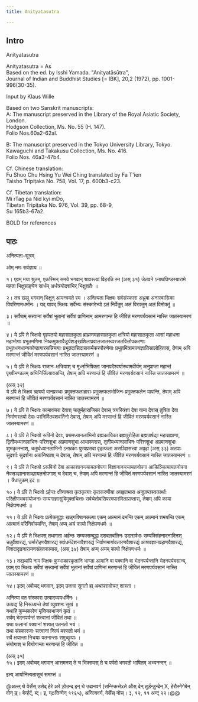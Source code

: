 ```yaml
---
title: Anityatasutra

---
```

## Intro
  
  
  
  
 Anityatasutra   
  
  
  
  
Anityatasutra = As  
Based on the ed. by Isshi Yamada. "Anityatāsūtra",  
Journal of Indian and Buddhist Studies [= IBK], 20,2 (1972), pp. 1001-996(30-35).  
  
  
Input by Klaus Wille  
  
  
  
Based on two Sanskrit manuscripts:  
A: The manuscript preserved in the Library of the Royal Asiatic Society, London.  
Hodgson Collection, Ms. No. 55 (H. 147).  
Folio Nos.60a2-62al.  
  
B: The manuscript preserved in the Tokyo University Library, Tokyo.  
Kawaguchi and Takakusu Collection, Ms. No. 416.  
Folio Nos. 46a3-47b4.  
  
Cf. Chinese translation:  
Fu Shuo Chu Hsing Yu Wei Ching translated by Fa T'ien  
Taisho Tripiṭaka No. 758, Vol. 17, p. 600b3-c23.  
  
Cf. Tibetan translation:  
Mi rTag pa Ñid kyi mDo,  
Tibetan Tripiṭaka No. 976, Vol. 39, pp. 68-9,  
Su 165b3-67a2.  
  
  
BOLD for references  
  
  
  
  


## पाठः
  
  
  
  
  
  
  
  
अनित्यता-सूत्रम्  
  
ओम् नमः सर्वज्ञाय ॥  
  
१। एवम् मया श्रुतम्, एकस्मिन् समये भगवान् श्रावस्त्यां विहरति स्म (अस् ३१) जेतवने ऽनाथपिण्डस्यारामे महता भिक्षुसङ्घेन सार्धम् अर्धत्रयोदशभिर् भिक्षुशतैः ॥  
  
२। तत्र खलु भगवान् भिक्षून् आमन्त्रयते स्म । अनित्यता भिक्षवः सर्वसंस्कारा अध्रुवा अनास्वासिका विपरिणामधर्मानः । यद् यावद् भिक्षवः सर्वेभ्यः संस्कारेभ्यो ऽलं निर्वेतुम् अलं विरक्तुम् अलं विमोक्तुं ॥  
  
३। सर्वेषाम् सत्त्वानां सर्वेषां भूतानां सर्वेषां प्राणिनाम् आमरणान्तं हि जीवितं मरणपर्यवसानं नास्ति जातस्यामरणं ॥  
  
४। ये ऽपि ते भिक्षवो गृहपतयो महासालकुला ब्राह्मणमहासालकुला क्षत्रियो महासालकुला आसां महाधना महाभोगाः प्रभूतमणिमा निष्कमुक्तावैडूर्यशङ्खशिलाप्रवालजातरूपरजतवित्तोपकरणाः प्रभूतधनधान्यकोष्ठागारसन्निचयाः प्रभूतदासिदासकर्मकरपौरुषेयाः प्रभूतमित्रामात्यज्ञातिसालोहितास्, तेषाम् अपि मरणान्तं जीवितं मरणपर्यवसानं नास्ति जातस्यामरणं ॥  
  
५। ये ऽपि ते भिक्षवः राजानः क्षत्रियाश् च मूर्ध्नाभिषिक्ता जानपदैश्वर्यास्थामवीर्यम् अनुप्राप्ता महान्तं पृथ्वीमण्डलम् अभिनिर्जित्यावसन्ति, तेषाम् अपि मरणान्तं हि जीवितं मरणपर्यवसानं नास्ति जातस्यामरणं ॥  
  
(अस् ३२)  
ये ऽपि ते भिक्षव ऋषयो वानप्रस्थाः प्रमुक्तफलाहाराः प्रमुक्तफलभोजिनः प्रमुक्तफलेन यापन्ति, तेषाम् अपि मरणान्तं हि जीवितं मरणपर्यवसानं नास्ति जातस्यामरणं ॥  
  
७। ये ऽपि ते भिक्षवः कामावचरा देवाश् चातुर्महाराजिका देवास् त्रयस्त्रिंशा देवा यामा देवास् तुषिता देवा निर्माणरतयो देवाः परनिर्मितवशवर्तिनो देवास्, तेषाम् अपि मरणान्तं हि जीवितं मरणपर्यवसानं नास्ति जातस्यामरणं ॥  
  
८। ये ऽपि ते भिक्षवो रूपिनो देवाः, प्रथमध्यानलाभिनो ब्रह्मकायिका ब्रह्मपुरोहिता ब्रह्मपार्षद्या महाब्रह्माणा, द्वितीयध्यानलाभिनः परित्तशुभा अप्रमाणशुभा आभास्वरास्, तृतीयध्यानलाभिनः परित्तशुभा अप्रमाणशुभाः शुभकृत्स्नाश्, चतुर्थध्यानलाभिनो ऽनभ्रकाः पुण्यप्रसवा वृहत्फला असञ्ज्ञिसत्त्वा अवृहा (अस् ३३) अतपाः सुदर्शाः सुदर्शना अकनिष्ठाश् च देवास्, तेषाम् अपि मरणान्तं हि जीवितं मरणपर्यवसानं नास्ति जातस्यामरणं ॥  
  
९। ये ऽपि ते भिक्षवो ऽरूपिनो देवा आकाशानन्त्यायतनोपगा विज्ञानानन्त्यायतनोपगा आकिञ्चित्यायतनोपगा नैवसञ्ज्ञानासञ्ज्ञायतनोपगाश् च देवाश् च, तेषाम् अपि मरणान्तं हि जीवितं मरणपर्यवसानं नास्ति जातस्यामरणं । त्रैधातुकम् इदं ॥  
  
१०। ये ऽपि ते भिक्षवो ऽर्हन्तः क्षीणाश्रवा कृतकृत्याः कृतकरणीया अपहृतभारा अनुप्राप्तस्वकार्थाः परिक्षीणभवसंयोजनाः सम्यगाज्ञासुविमुक्तचित्ताः सर्वचेतोवसिपरमपारमिताप्राप्तास्, तेषाम् अपि काया निक्षेपणधर्माः ॥  
  
११। ये ऽपि ते भिक्षवः प्रत्येकबुद्धाः खड्गविषाणकल्पा एकम् आत्मानं दमन्ति एकम् आत्मानं शमयन्ति एकम् आत्मानं परिनिर्वापयन्ति, तेषाम् अप्य् अयं कायो निक्षेपणधर्मः ॥  
  
१२। ये ऽपि ते भिक्षवस् तथागता अर्हन्तः सम्यक्सम्बुद्धा दशबलबलिनः उदारार्षभाः सम्यक्सिंहनादनादिनश् चतुर्वैशारद्यं, धर्मारोहणवैशारद्यं सर्वधर्मदेशनावैशारद्यं निर्वाणमार्गावतारणवैशारद्यं आश्रवज्ञानप्रहाणवैशारद्यं, विशदादृढनारायणसंहतकायास्, (अस् ३४) तेषाम् अप्य् अयम् कायो निक्षेपणधर्मः ॥  
  
१३। तद्यथापि नाम भिक्षवः कुम्भाकारकृतानि भाण्डा आमानि वा पक्वानि वा भेदनपर्यन्तानि भेदनपर्यवसान्य्, एवम् एव भिक्षवः सर्वेषां सत्त्वानां सर्वेषां भूतानां सर्वेषां प्राणिनां मरणान्तं हि जीवितं मरणपर्यवसानं नास्ति जातस्यामरणं ॥  
  
१४। इदम् अवोचद् भगवान्, इदम् उक्त्वा सुगतो ह्य् अथापरावोचत् शास्ता ।  
  
अनित्या वत संस्कारा उत्पादव्ययधर्मिनः ।  
उत्पद्य हि निरूध्यन्ते तेषां व्युपशमः सुखं ॥  
यथाहि कुम्भकारेण मृत्तिकाभाजनं कृतं ।  
सर्वम् भेदनपर्यन्तं सत्त्वानां जीवितं तथा ॥  
यथा फलानां पक्वानां शश्वत् पतनतो भयं ।  
तथा संस्कारजाः सत्त्वानां नित्यं मरणतो भयं ॥  
सर्वे क्षयान्ता निचयाः पतनान्ताः समुच्छ्रयाः ।  
संयोगाश् च वियोगान्ता मरणान्तं हि जीवितं ॥  
  
(अस् ३५)  
१५। इदम् अवोचद् भगवान् आत्तमनस् ते च भिक्सवस् ते च पर्षदो भगवतो भाषितम् अभ्यनन्दन् ॥  
  
इत्य् आर्यानित्यतासूत्रं समाप्तं ॥  
  
@अल्ल् थे वेर्सेस् उसेद् हेरे अरे ड़ोउन्द् इन् थे उदानवर्ग (सन्स्क्रित्तेxते औस् देन् तुर्ड़न्ड़ुन्देन् X, हेरौस्गेगेबेन् वोन् ड़्। बेर्न्हर्द्, ब्द्। इ, ग्öत्तिन्गेन् १९६५), अनित्यवर्ग, वेर्सेस् नोस्। ३, १२, ११ अन्द् २२।@@  
  
  
  
  
  
